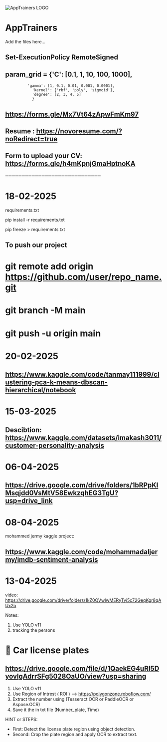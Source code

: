 ![AppTrainers LOGO](https://github.com/user-attachments/assets/31909115-723d-4e2b-8e29-af0b8cd8bcee)
# AppTrainers

Add the files here...

## Set-ExecutionPolicy RemoteSigned

## param_grid = {'C': [0.1, 1, 10, 100, 1000],
              'gamma': [1, 0.1, 0.01, 0.001, 0.0001],
                'kernel': ['rbf', 'poly', 'sigmoid'],
                'degree': [2, 3, 4, 5]
                }


## https://forms.gle/Mx7Vt64zApwFmKm97

## Resume : https://novoresume.com/?noRedirect=true

## Form to upload your CV: https://forms.gle/h4mKpnjGmaHptnoKA

➖➖➖➖➖➖➖➖➖➖➖➖➖➖➖➖➖➖➖➖➖➖➖➖➖➖➖➖➖

# 18-02-2025

requirements.txt

pip install -r requirements.txt

pip freeze > requirements.txt

## To push our project
# git remote add origin https://github.com/user/repo_name.git
# git branch -M main
# git push -u origin main


# 20-02-2025

## https://www.kaggle.com/code/tanmay111999/clustering-pca-k-means-dbscan-hierarchical/notebook

# 15-03-2025

## Descibtion: https://www.kaggle.com/datasets/imakash3011/customer-personality-analysis

# 06-04-2025

## https://drive.google.com/drive/folders/1bRPpKIMsqjdd0VsMtV58EwkzqhEG3TgU?usp=drive_link

# 08-04-2025
mohammed jermy kaggle project:
## https://www.kaggle.com/code/mohammadaljermy/imdb-sentiment-analysis

# 13-04-2025
video: https://drive.google.com/drive/folders/1kZ0QVwlwMERyTyi5c72GeqKgr8qAUx2o

Notes:
1) Use YOLO v11
2) tracking the persons


# 🔴 Car license plates
## https://drive.google.com/file/d/1QaekEG4uRI5DyovlgAdrrSFg5028OaUO/view?usp=sharing

1) Use YOLO v11
2) Use Region of Intrest ( ROI ) --> https://polygonzone.roboflow.com/
3) Extract the number using (Tesseract OCR or PaddleOCR or Aspose.OCR)
4) Save it the in txt file (Number_plate, Time)

HINT or STEPS:
- First: Detect the license plate region using object detection.
- Second: Crop the plate region and apply OCR to extract text.





